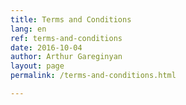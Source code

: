 ```yaml
---
title: Terms and Conditions
lang: en
ref: terms-and-conditions
date: 2016-10-04
author: Arthur Gareginyan
layout: page
permalink: /terms-and-conditions.html

---
```




